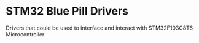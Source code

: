 # STM32 Blue Pill Drivers
Drivers that could be used to interface and interact with STM32F103C8T6 Microcontroller
